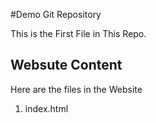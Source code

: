 #Demo Git Repository

This is the First File in This Repo.

## Websute Content

Here are the files in the Website 

1. index.html


